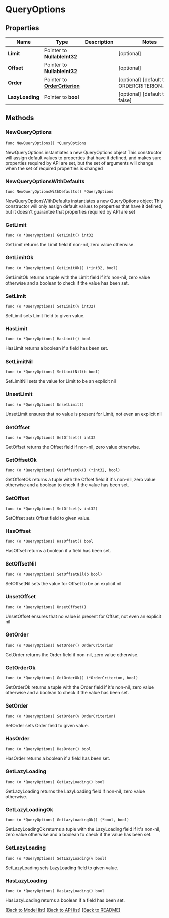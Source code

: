 # QueryOptions

## Properties

Name | Type | Description | Notes
------------ | ------------- | ------------- | -------------
**Limit** | Pointer to **NullableInt32** |  | [optional] 
**Offset** | Pointer to **NullableInt32** |  | [optional] 
**Order** | Pointer to [**OrderCriterion**](OrderCriterion.md) |  | [optional] [default to ORDERCRITERION_PRICE]
**LazyLoading** | Pointer to **bool** |  | [optional] [default to false]

## Methods

### NewQueryOptions

`func NewQueryOptions() *QueryOptions`

NewQueryOptions instantiates a new QueryOptions object
This constructor will assign default values to properties that have it defined,
and makes sure properties required by API are set, but the set of arguments
will change when the set of required properties is changed

### NewQueryOptionsWithDefaults

`func NewQueryOptionsWithDefaults() *QueryOptions`

NewQueryOptionsWithDefaults instantiates a new QueryOptions object
This constructor will only assign default values to properties that have it defined,
but it doesn't guarantee that properties required by API are set

### GetLimit

`func (o *QueryOptions) GetLimit() int32`

GetLimit returns the Limit field if non-nil, zero value otherwise.

### GetLimitOk

`func (o *QueryOptions) GetLimitOk() (*int32, bool)`

GetLimitOk returns a tuple with the Limit field if it's non-nil, zero value otherwise
and a boolean to check if the value has been set.

### SetLimit

`func (o *QueryOptions) SetLimit(v int32)`

SetLimit sets Limit field to given value.

### HasLimit

`func (o *QueryOptions) HasLimit() bool`

HasLimit returns a boolean if a field has been set.

### SetLimitNil

`func (o *QueryOptions) SetLimitNil(b bool)`

 SetLimitNil sets the value for Limit to be an explicit nil

### UnsetLimit
`func (o *QueryOptions) UnsetLimit()`

UnsetLimit ensures that no value is present for Limit, not even an explicit nil
### GetOffset

`func (o *QueryOptions) GetOffset() int32`

GetOffset returns the Offset field if non-nil, zero value otherwise.

### GetOffsetOk

`func (o *QueryOptions) GetOffsetOk() (*int32, bool)`

GetOffsetOk returns a tuple with the Offset field if it's non-nil, zero value otherwise
and a boolean to check if the value has been set.

### SetOffset

`func (o *QueryOptions) SetOffset(v int32)`

SetOffset sets Offset field to given value.

### HasOffset

`func (o *QueryOptions) HasOffset() bool`

HasOffset returns a boolean if a field has been set.

### SetOffsetNil

`func (o *QueryOptions) SetOffsetNil(b bool)`

 SetOffsetNil sets the value for Offset to be an explicit nil

### UnsetOffset
`func (o *QueryOptions) UnsetOffset()`

UnsetOffset ensures that no value is present for Offset, not even an explicit nil
### GetOrder

`func (o *QueryOptions) GetOrder() OrderCriterion`

GetOrder returns the Order field if non-nil, zero value otherwise.

### GetOrderOk

`func (o *QueryOptions) GetOrderOk() (*OrderCriterion, bool)`

GetOrderOk returns a tuple with the Order field if it's non-nil, zero value otherwise
and a boolean to check if the value has been set.

### SetOrder

`func (o *QueryOptions) SetOrder(v OrderCriterion)`

SetOrder sets Order field to given value.

### HasOrder

`func (o *QueryOptions) HasOrder() bool`

HasOrder returns a boolean if a field has been set.

### GetLazyLoading

`func (o *QueryOptions) GetLazyLoading() bool`

GetLazyLoading returns the LazyLoading field if non-nil, zero value otherwise.

### GetLazyLoadingOk

`func (o *QueryOptions) GetLazyLoadingOk() (*bool, bool)`

GetLazyLoadingOk returns a tuple with the LazyLoading field if it's non-nil, zero value otherwise
and a boolean to check if the value has been set.

### SetLazyLoading

`func (o *QueryOptions) SetLazyLoading(v bool)`

SetLazyLoading sets LazyLoading field to given value.

### HasLazyLoading

`func (o *QueryOptions) HasLazyLoading() bool`

HasLazyLoading returns a boolean if a field has been set.


[[Back to Model list]](../README.md#documentation-for-models) [[Back to API list]](../README.md#documentation-for-api-endpoints) [[Back to README]](../README.md)


